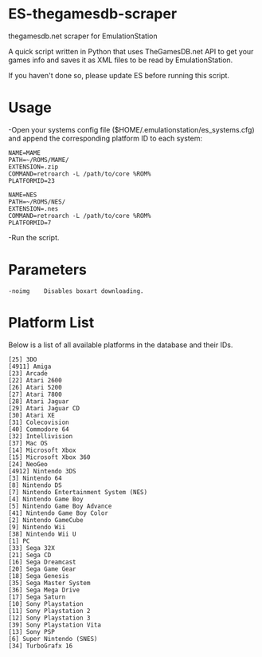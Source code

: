 ES-thegamesdb-scraper
=====================

thegamesdb.net scraper for EmulationStation

A quick script written in Python that uses TheGamesDB.net API to get your games info and saves it as XML files to be read by EmulationStation.

If you haven't done so, please update ES before running this script.

Usage
=====================
-Open your systems config file ($HOME/.emulationstation/es_systems.cfg) and append the corresponding platform ID to each system:

```
NAME=MAME
PATH=~/ROMS/MAME/
EXTENSION=.zip
COMMAND=retroarch -L /path/to/core %ROM%
PLATFORMID=23

NAME=NES
PATH=~/ROMS/NES/
EXTENSION=.nes
COMMAND=retroarch -L /path/to/core %ROM%
PLATFORMID=7
```
-Run the script.

Parameters
=====================
```
-noimg    Disables boxart downloading.
```

Platform List
=====================
Below is a list of all available platforms in the database and their IDs.

```
[25] 3DO
[4911] Amiga
[23] Arcade
[22] Atari 2600
[26] Atari 5200
[27] Atari 7800
[28] Atari Jaguar
[29] Atari Jaguar CD
[30] Atari XE
[31] Colecovision
[40] Commodore 64
[32] Intellivision
[37] Mac OS
[14] Microsoft Xbox
[15] Microsoft Xbox 360
[24] NeoGeo
[4912] Nintendo 3DS
[3] Nintendo 64
[8] Nintendo DS
[7] Nintendo Entertainment System (NES)
[4] Nintendo Game Boy
[5] Nintendo Game Boy Advance
[41] Nintendo Game Boy Color
[2] Nintendo GameCube
[9] Nintendo Wii
[38] Nintendo Wii U
[1] PC
[33] Sega 32X
[21] Sega CD
[16] Sega Dreamcast
[20] Sega Game Gear
[18] Sega Genesis
[35] Sega Master System
[36] Sega Mega Drive
[17] Sega Saturn
[10] Sony Playstation
[11] Sony Playstation 2
[12] Sony Playstation 3
[39] Sony Playstation Vita
[13] Sony PSP
[6] Super Nintendo (SNES)
[34] TurboGrafx 16
```
